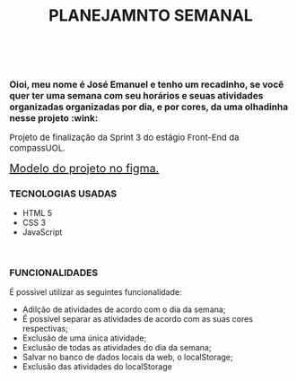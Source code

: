<h1 style = "text-align: center">PLANEJAMNTO SEMANAL<h1>
<br>

<h2 style = "font-size: 16px; font-weight: bold;">Oioi, meu nome é José Emanuel e tenho um recadinho, se você quer ter uma semana com seu horários e seuas atividades organizadas organizadas por dia, e por cores, da uma olhadinha nesse projeto :wink:</h2>

<p style = "font-size: 15px">Projeto de finalização da Sprint 3 do estágio Front-End da compassUOL.</p>
<a href = "https://www.figma.com/file/bFCO644LzxRZTqyGSLcgzI/Planejamento-Semana?node-id=103%3A42" style = "font-size: 20px">Modelo do projeto no figma.</a>

<br>

<h3>TECNOLOGIAS USADAS</h3>
<ul>
  <li>HTML 5</li>
  <li>CSS 3</li>
  <li>JavaScript</li>
</ul>

<br>

<h3>FUNCIONALIDADES</h3>
<p>É possivel utilizar as seguintes funcionalidade: </p>
<ul>
  <li>Adilção de atividades de acordo com o dia da semana;</li>
  <li>É possivel separar as atividades de acordo com as suas cores respectivas;</li>
  <li>Exclusão de uma única atividade;</li>
  <li>Exclusão de todas as atividades do dia da semana;</li>
  <li>Salvar no banco de dados locais da web, o localStorage;</li>
  <li>Exclusão das atividades do localStorage</li>
</ul>

